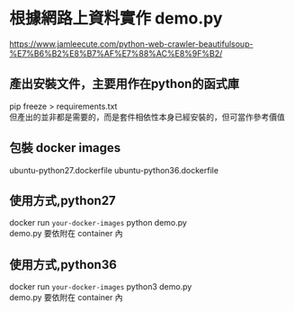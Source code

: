 # 根據網路上資料實作 demo.py

<https://www.jamleecute.com/python-web-crawler-beautifulsoup-%E7%B6%B2%E8%B7%AF%E7%88%AC%E8%9F%B2/>

## 產出安裝文件，主要用作在python的函式庫

pip freeze > requirements.txt   
但產出的並非都是需要的，而是套件相依性本身已經安裝的，但可當作參考價值

## 包裝 docker images

ubuntu-python27.dockerfile
ubuntu-python36.dockerfile

## 使用方式,python27

docker run `your-docker-images` python demo.py   
demo.py 要依附在 container 內   

## 使用方式,python36
docker run `your-docker-images` python3 demo.py   
demo.py 要依附在 container 內   